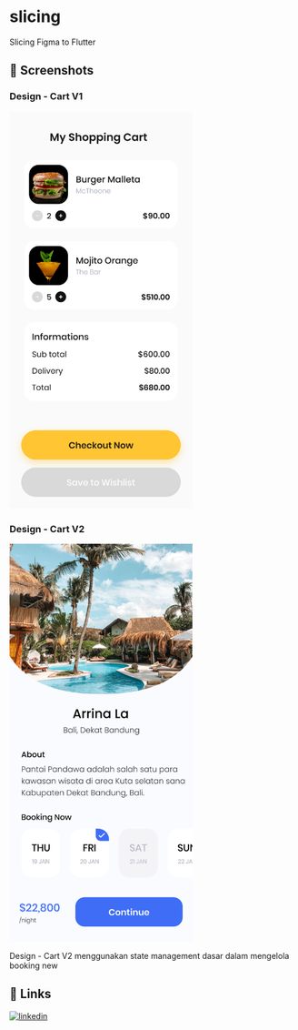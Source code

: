 # slicing

Slicing Figma to Flutter

## 📸 Screenshots

### Design - Cart V1

<img width="322" alt="Design - Cart V1" src="https://github.com/Pashakhatamihasibuan/cart-app-buildwithangga/blob/main/ui_figma/CartV1.png">

### Design - Cart V2

<img width="322" alt="Design - Sign In V2" src="https://github.com/Pashakhatamihasibuan/cart-app-buildwithangga/blob/main/ui_figma/CartV2.png">

Design - Cart V2 menggunakan state management dasar dalam mengelola booking new

## 🔗 Links

[![linkedin](https://img.shields.io/badge/linkedin-0A66C2?style=for-the-badge&logo=linkedin&logoColor=white)](https://www.linkedin.com/in/pashakhatamihsb/)
